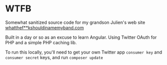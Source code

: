 # WTFB
Somewhat sanitized source code for my grandson Julien's web site [whatthef**kshouldinamemyband.com](https://github.com/JulienMelissas/wtfb)

Built in a day or so as an excuse to learn Angular. Using Twitter OAuth for PHP and a simple PHP caching lib.

To run this locally, you'll need to get your own Twitter app `consumer key` and `consumer secret` keys, and run `composer update`